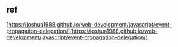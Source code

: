 ## ref

[https://joshua1988.github.io/web-development/javascript/event-propagation-delegation/](https://joshua1988.github.io/web-development/javascript/event-propagation-delegation/)
